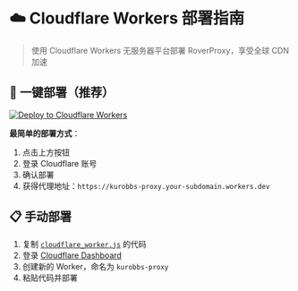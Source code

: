 # ☁️ Cloudflare Workers 部署指南

> 使用 Cloudflare Workers 无服务器平台部署 RoverProxy，享受全球 CDN 加速

## 🚀 一键部署（推荐）

[![Deploy to Cloudflare Workers](https://deploy.workers.cloudflare.com/button)](https://deploy.workers.cloudflare.com/?url=https://github.com/tyql688/RoverProxy)

**最简单的部署方式**：
1. 点击上方按钮
2. 登录 Cloudflare 账号
3. 确认部署
4. 获得代理地址：`https://kurobbs-proxy.your-subdomain.workers.dev`

## 📋 手动部署

1. 复制 [`cloudflare_worker.js`](../cloudflare_worker.js) 的代码
2. 登录 [Cloudflare Dashboard](https://dash.cloudflare.com)
3. 创建新的 Worker，命名为 `kurobbs-proxy`
4. 粘贴代码并部署
